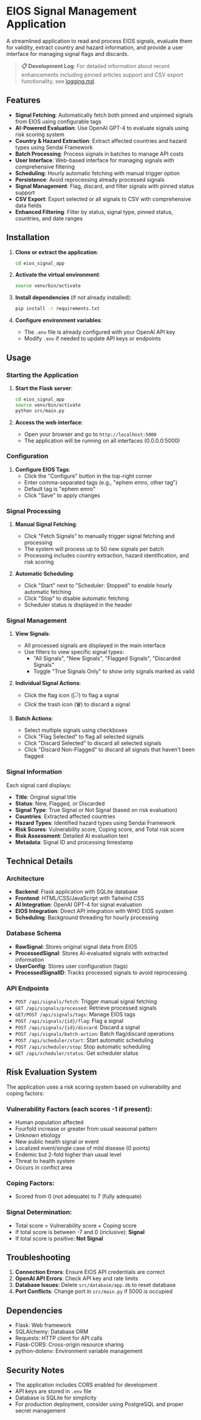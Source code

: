 # EIOS Signal Management Application

A streamlined application to read and process EIOS signals, evaluate them for validity, extract country and hazard information, and provide a user interface for managing signal flags and discards.

> **📋 Development Log**: For detailed information about recent enhancements including pinned articles support and CSV export functionality, see [logging.md](logging.md).

## Features

- **Signal Fetching**: Automatically fetch both pinned and unpinned signals from EIOS using configurable tags
- **AI-Powered Evaluation**: Use OpenAI GPT-4 to evaluate signals using risk scoring system
- **Country & Hazard Extraction**: Extract affected countries and hazard types using Sendai Framework
- **Batch Processing**: Process signals in batches to manage API costs
- **User Interface**: Web-based interface for managing signals with comprehensive filtering
- **Scheduling**: Hourly automatic fetching with manual trigger option
- **Persistence**: Avoid reprocessing already processed signals
- **Signal Management**: Flag, discard, and filter signals with pinned status support
- **CSV Export**: Export selected or all signals to CSV with comprehensive data fields
- **Enhanced Filtering**: Filter by status, signal type, pinned status, countries, and date ranges

## Installation

1. **Clone or extract the application**:
   ```bash
   cd eios_signal_app
   ```

2. **Activate the virtual environment**:
   ```bash
   source venv/bin/activate
   ```

3. **Install dependencies** (if not already installed):
   ```bash
   pip install -r requirements.txt
   ```

4. **Configure environment variables**:
   - The `.env` file is already configured with your OpenAI API key
   - Modify `.env` if needed to update API keys or endpoints

## Usage

### Starting the Application

1. **Start the Flask server**:
   ```bash
   cd eios_signal_app
   source venv/bin/activate
   python src/main.py
   ```

2. **Access the web interface**:
   - Open your browser and go to `http://localhost:5000`
   - The application will be running on all interfaces (0.0.0.0:5000)

### Configuration

1. **Configure EIOS Tags**:
   - Click the "Configure" button in the top-right corner
   - Enter comma-separated tags (e.g., "ephem emro, other tag")
   - Default tag is "ephem emro"
   - Click "Save" to apply changes

### Signal Processing

1. **Manual Signal Fetching**:
   - Click "Fetch Signals" to manually trigger signal fetching and processing
   - The system will process up to 50 new signals per batch
   - Processing includes country extraction, hazard identification, and risk scoring

2. **Automatic Scheduling**:
   - Click "Start" next to "Scheduler: Stopped" to enable hourly automatic fetching
   - Click "Stop" to disable automatic fetching
   - Scheduler status is displayed in the header

### Signal Management

1. **View Signals**:
   - All processed signals are displayed in the main interface
   - Use filters to view specific signal types:
     - "All Signals", "New Signals", "Flagged Signals", "Discarded Signals"
     - Toggle "True Signals Only" to show only signals marked as valid

2. **Individual Signal Actions**:
   - Click the flag icon (🏳️) to flag a signal
   - Click the trash icon (🗑️) to discard a signal

3. **Batch Actions**:
   - Select multiple signals using checkboxes
   - Click "Flag Selected" to flag all selected signals
   - Click "Discard Selected" to discard all selected signals
   - Click "Discard Non-Flagged" to discard all signals that haven't been flagged

### Signal Information

Each signal card displays:
- **Title**: Original signal title
- **Status**: New, Flagged, or Discarded
- **Signal Type**: True Signal or Not Signal (based on risk evaluation)
- **Countries**: Extracted affected countries
- **Hazard Types**: Identified hazard types using Sendai Framework
- **Risk Scores**: Vulnerability score, Coping score, and Total risk score
- **Risk Assessment**: Detailed AI evaluation text
- **Metadata**: Signal ID and processing timestamp

## Technical Details

### Architecture

- **Backend**: Flask application with SQLite database
- **Frontend**: HTML/CSS/JavaScript with Tailwind CSS
- **AI Integration**: OpenAI GPT-4 for signal evaluation
- **EIOS Integration**: Direct API integration with WHO EIOS system
- **Scheduling**: Background threading for hourly processing

### Database Schema

- **RawSignal**: Stores original signal data from EIOS
- **ProcessedSignal**: Stores AI-evaluated signals with extracted information
- **UserConfig**: Stores user configuration (tags)
- **ProcessedSignalID**: Tracks processed signals to avoid reprocessing

### API Endpoints

- `POST /api/signals/fetch`: Trigger manual signal fetching
- `GET /api/signals/processed`: Retrieve processed signals
- `GET/POST /api/signals/tags`: Manage EIOS tags
- `POST /api/signals/{id}/flag`: Flag a signal
- `POST /api/signals/{id}/discard`: Discard a signal
- `POST /api/signals/batch-action`: Batch flag/discard operations
- `POST /api/scheduler/start`: Start automatic scheduling
- `POST /api/scheduler/stop`: Stop automatic scheduling
- `GET /api/scheduler/status`: Get scheduler status

## Risk Evaluation System

The application uses a risk scoring system based on vulnerability and coping factors:

### Vulnerability Factors (each scores -1 if present):
- Human population affected
- Fourfold increase or greater from usual seasonal pattern
- Unknown etiology
- New public health signal or event
- Localized event/single case of mild disease (0 points)
- Endemic but 2-fold higher than usual level
- Threat to health system
- Occurs in conflict area

### Coping Factors:
- Scored from 0 (not adequate) to 7 (fully adequate)

### Signal Determination:
- Total score = Vulnerability score + Coping score
- If total score is between -7 and 0 (inclusive): **Signal**
- If total score is positive: **Not Signal**

## Troubleshooting

1. **Connection Errors**: Ensure EIOS API credentials are correct
2. **OpenAI API Errors**: Check API key and rate limits
3. **Database Issues**: Delete `src/database/app.db` to reset database
4. **Port Conflicts**: Change port in `src/main.py` if 5000 is occupied

## Dependencies

- Flask: Web framework
- SQLAlchemy: Database ORM
- Requests: HTTP client for API calls
- Flask-CORS: Cross-origin resource sharing
- python-dotenv: Environment variable management

## Security Notes

- The application includes CORS enabled for development
- API keys are stored in `.env` file
- Database is SQLite for simplicity
- For production deployment, consider using PostgreSQL and proper secret management

